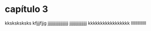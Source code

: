 # capítulo 3


kksksksksks
kfjjjfjjg
jjjjjjjjjjjjjjjjjjj
jjjjjjjjjjjjjjjj
kkkkkkkkkkkkkkkkk
llllllllllllll